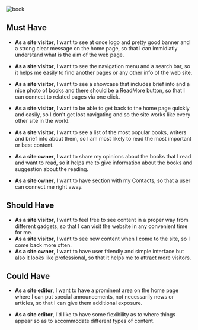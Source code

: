 ![book](https://m.media-amazon.com/images/I/41ZkUQj99RL.jpg)

## Must Have

- **As a site visitor**, I want to see at once logo and pretty good banner and a strong clear message on the home page, so that I can immidiatly understand what is the aim of the web page.
- **As a site visitor**, I want to see the navigation menu and a search bar, so it helps me easily to find another pages or any other info of the web site.
- **As a site visitor**, I want to see a showcase that includes brief info and a nice photo of books and there should be a ReadMore button, so that I can connect to related pages via one click.
- **As a site visitor**, I want to be able to get back to the home page quickly and easily, so I don't get lost navigating and so the site works like every other site in the world.
- **As a site visitor**, I want to see a list of the most popular books, writers and brief info about them, so I am most likely to read the most important or best content.
- **As a site owner**, I want to share my opinions about the books that I read and want to read, so it helps me to give information about the books and suggestion about the reading.

- **As a site owner**, I want to have section with my Contacts, so that a user can connect me right away.

## Should Have

- **As a site visitor**, I want to feel free to see content in a proper way from different gadgets, so that I can visit the website in any сonvenient time for me.
- **As a site visitor**, I want to see new content when I come to the site, so I come back more often.
- **As a site owner**, I want to have user friendly and simple interface but also it looks like professional, so that it helps me to attract more visitors.

## Could Have

- **As a site editor**, I want to have a prominent area on the home page where I can put special announcements, not necessarily news or articles, so that I can give them additional exposure.

- **As a site editor**, I'd like to have some flexibility as to where things appear so as to accommodate different types of content.
